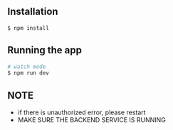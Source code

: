 ## Installation

```bash
$ npm install
```

## Running the app
```bash
# watch mode
$ npm run dev
```
## NOTE
- if there is unauthorized error, please restart
- MAKE SURE THE BACKEND SERVICE IS RUNNING
